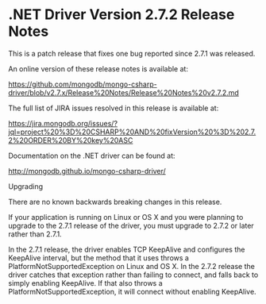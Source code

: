# .NET Driver Version 2.7.2 Release Notes

This is a patch release that fixes one bug reported since 2.7.1 was released.

An online version of these release notes is available at:

https://github.com/mongodb/mongo-csharp-driver/blob/v2.7.x/Release%20Notes/Release%20Notes%20v2.7.2.md

The full list of JIRA issues resolved in this release is available at:

https://jira.mongodb.org/issues/?jql=project%20%3D%20CSHARP%20AND%20fixVersion%20%3D%202.7.2%20ORDER%20BY%20key%20ASC

Documentation on the .NET driver can be found at:

http://mongodb.github.io/mongo-csharp-driver/

Upgrading

There are no known backwards breaking changes in this release.

If your application is running on Linux or OS X and you were planning to upgrade
to the 2.7.1 release of the driver, you must upgrade to 2.7.2 or later rather than 2.7.1.

In the 2.7.1 release, the driver enables TCP KeepAlive and configures the
KeepAlive interval, but the method that it uses throws a PlatformNotSupportedException
on Linux and OS X. In the 2.7.2 release the driver catches that exception rather than
failing to connect, and falls back to simply enabling KeepAlive. If that also throws a
PlatformNotSupportedException, it will connect without enabling KeepAlive.
